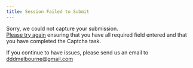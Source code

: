 ```yaml
---
title: Session Failed to Submit
---
```

Sorry, we could not capture your submission.  
[Please try again](/submit-a-session/) ensuring that you have all required field entered and that you have completed the Captcha task.

If you continue to have issues, please send us an email to [dddmelbourne@gmail.com](mailto:dddmelbourne@gmail.com)
